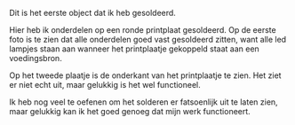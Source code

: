 Dit is het eerste object dat ik heb gesoldeerd.

Hier heb ik onderdelen op een ronde printplaat gesoldeerd.
Op de eerste foto is te zien dat alle onderdelen goed vast gesoldeerd zitten, want alle led lampjes staan aan wanneer het printplaatje gekoppeld staat aan een voedingsbron.

Op het tweede plaatje is de onderkant van het printplaatje te zien.
Het ziet er niet echt uit, maar gelukkig is het wel functioneel.

Ik heb nog veel te oefenen om het solderen er fatsoenlijk uit te laten zien, maar gelukkig kan ik het goed genoeg dat mijn werk functioneert.